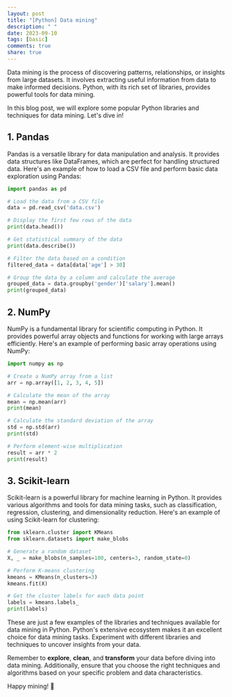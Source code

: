 ```yaml
---
layout: post
title: "[Python] Data mining"
description: " "
date: 2023-09-10
tags: [basic]
comments: true
share: true
---
```


Data mining is the process of discovering patterns, relationships, or insights from large datasets. It involves extracting useful information from data to make informed decisions. Python, with its rich set of libraries, provides powerful tools for data mining.

In this blog post, we will explore some popular Python libraries and techniques for data mining. Let's dive in!

## 1. Pandas

Pandas is a versatile library for data manipulation and analysis. It provides data structures like DataFrames, which are perfect for handling structured data. Here's an example of how to load a CSV file and perform basic data exploration using Pandas:

```python
import pandas as pd

# Load the data from a CSV file
data = pd.read_csv('data.csv')

# Display the first few rows of the data
print(data.head())

# Get statistical summary of the data
print(data.describe())

# Filter the data based on a condition
filtered_data = data[data['age'] > 30]

# Group the data by a column and calculate the average
grouped_data = data.groupby('gender')['salary'].mean()
print(grouped_data)
```

## 2. NumPy

NumPy is a fundamental library for scientific computing in Python. It provides powerful array objects and functions for working with large arrays efficiently. Here's an example of performing basic array operations using NumPy:

```python
import numpy as np

# Create a NumPy array from a list
arr = np.array([1, 2, 3, 4, 5])

# Calculate the mean of the array
mean = np.mean(arr)
print(mean)

# Calculate the standard deviation of the array
std = np.std(arr)
print(std)

# Perform element-wise multiplication
result = arr * 2
print(result)
```

## 3. Scikit-learn

Scikit-learn is a powerful library for machine learning in Python. It provides various algorithms and tools for data mining tasks, such as classification, regression, clustering, and dimensionality reduction. Here's an example of using Scikit-learn for clustering:

```python
from sklearn.cluster import KMeans
from sklearn.datasets import make_blobs

# Generate a random dataset
X, _ = make_blobs(n_samples=100, centers=3, random_state=0)

# Perform K-means clustering
kmeans = KMeans(n_clusters=3)
kmeans.fit(X)

# Get the cluster labels for each data point
labels = kmeans.labels_
print(labels)
```

These are just a few examples of the libraries and techniques available for data mining in Python. Python's extensive ecosystem makes it an excellent choice for data mining tasks. Experiment with different libraries and techniques to uncover insights from your data.

Remember to **explore**, **clean**, and **transform** your data before diving into data mining. Additionally, ensure that you choose the right techniques and algorithms based on your specific problem and data characteristics.

Happy mining! 🚀